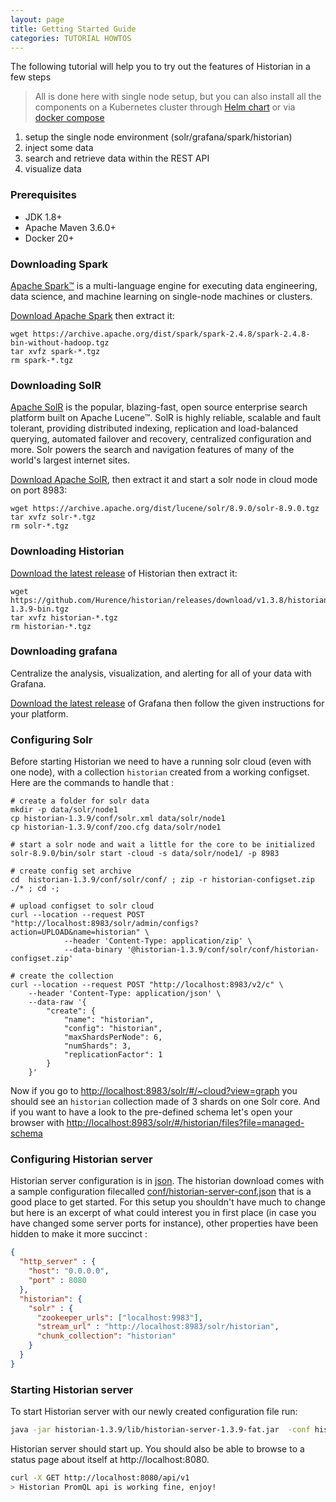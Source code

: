 ```yaml
---
layout: page
title: Getting Started Guide
categories: TUTORIAL HOWTOS
---
```


The following tutorial will help you to try out the features of Historian in a few steps

> All is done here with single node setup, but you can also install all the components on a Kubernetes cluster through [Helm chart](kube-setup) or via [docker compose](docker-setup)

1. setup the single node environment (solr/grafana/spark/historian)
2. inject some data
3. search and retrieve data within the REST API
4. visualize data


### Prerequisites

- JDK 1.8+
- Apache Maven 3.6.0+
- Docker 20+

### Downloading Spark
[Apache Spark™](https://spark.apache.org/) is a multi-language engine for executing data engineering, data science, and machine learning on single-node machines or clusters.

[Download Apache Spark](https://archive.apache.org/dist/spark/spark-2.4.8/spark-2.4.8-bin-without-hadoop.tgz) then extract it:
```shell
wget https://archive.apache.org/dist/spark/spark-2.4.8/spark-2.4.8-bin-without-hadoop.tgz
tar xvfz spark-*.tgz
rm spark-*.tgz
```

### Downloading SolR
[Apache SolR](https://solr.apache.org/) is the popular, blazing-fast, open source enterprise search platform built on Apache Lucene™. SolR is highly reliable, scalable and fault tolerant, providing distributed indexing, replication and load-balanced querying, automated failover and recovery, centralized configuration and more. Solr powers the search and navigation features of many of the world's largest internet sites.

[Download Apache SolR](https://archive.apache.org/dist/lucene/solr/8.9.0/solr-8.9.0.tgz), then extract it and start a solr node in cloud mode on port 8983:
```shell
wget https://archive.apache.org/dist/lucene/solr/8.9.0/solr-8.9.0.tgz
tar xvfz solr-*.tgz
rm solr-*.tgz
```

### Downloading Historian
[Download the latest release](https://github.com/Hurence/historian/releases/download/v1.3.8/historian-1.3.9-bin.tgz) of Historian then extract it:

```shell
wget https://github.com/Hurence/historian/releases/download/v1.3.8/historian-1.3.9-bin.tgz
tar xvfz historian-*.tgz
rm historian-*.tgz
```

### Downloading grafana
Centralize the analysis, visualization, and alerting for all of your data with Grafana.

[Download the latest release](https://grafana.com/grafana/download?edition=oss&platform=linux&plcmt=footer) of Grafana then follow the given instructions for your platform.

### Configuring Solr 
Before starting Historian we need to have a running solr cloud (even with one node), with a collection `historian` created from a working configset. Here are the commands to handle that :

```shell
# create a folder for solr data
mkdir -p data/solr/node1
cp historian-1.3.9/conf/solr.xml data/solr/node1
cp historian-1.3.9/conf/zoo.cfg data/solr/node1

# start a solr node and wait a little for the core to be initialized
solr-8.9.0/bin/solr start -cloud -s data/solr/node1/ -p 8983

# create config set archive
cd  historian-1.3.9/conf/solr/conf/ ; zip -r historian-configset.zip ./* ; cd -;

# upload configset to solr cloud
curl --location --request POST "http://localhost:8983/solr/admin/configs?action=UPLOAD&name=historian" \
            --header 'Content-Type: application/zip' \
            --data-binary '@historian-1.3.9/conf/solr/conf/historian-configset.zip'

# create the collection
curl --location --request POST "http://localhost:8983/v2/c" \
    --header 'Content-Type: application/json' \
    --data-raw '{
        "create": {
            "name": "historian",
            "config": "historian",
            "maxShardsPerNode": 6,
            "numShards": 3,
            "replicationFactor": 1
        }
    }'
```

Now if you go to [http://localhost:8983/solr/#/~cloud?view=graph](http://localhost:8983/solr/#/~cloud?view=graph) you should see an `historian` collection made of 3 shards on one Solr core. And if you want to have a look to the pre-defined schema let's open your browser with [http://localhost:8983/solr/#/historian/files?file=managed-schema](http://localhost:8983/solr/#/historian/files?file=managed-schema)


### Configuring Historian server
Historian server configuration is in [json](https://www.json.org/). The historian download comes with a sample configuration filecalled [conf/historian-server-conf.json](https://github.com/Hurence/historian/blob/master/historian-resources/conf/historian-server-conf.json) that is a good place to get started. For this setup you shouldn't have much to change but here is an excerpt of what could interest you in first place (in case you have changed some server ports for instance), other properties have been hidden to make it more succinct  :

```json
{
  "http_server" : {
    "host": "0.0.0.0",
    "port" : 8080
  },
  "historian": {
    "solr" : {
      "zookeeper_urls": ["localhost:9983"],
      "stream_url" : "http://localhost:8983/solr/historian",
      "chunk_collection": "historian"
    }
  }
}
```

### Starting Historian server
To start Historian server with our newly created configuration file run:

```bash
java -jar historian-1.3.9/lib/historian-server-1.3.9-fat.jar  -conf historian-1.3.9/conf/historian-server-conf.json 
```

Historian server should start up. You should also be able to browse to a status page about itself at http://localhost:8080. 

```bash
curl -X GET http://localhost:8080/api/v1
> Historian PromQL api is working fine, enjoy!
```